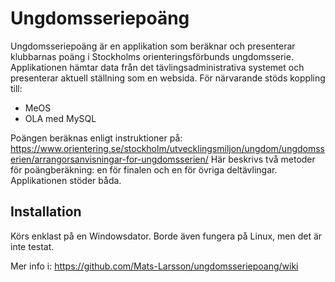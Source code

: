 # Ungdomsseriepoäng

Ungdomsseriepoäng är en applikation som beräknar och presenterar klubbarnas poäng i Stockholms
orienteringsförbunds ungdomsserie. Applikationen hämtar data från det tävlingsadministrativa
systemet och presenterar aktuell ställning som en websida. För närvarande stöds koppling
till:

* MeOS
* OLA med MySQL

Poängen beräknas enligt instruktioner på:
https://www.orientering.se/stockholm/utvecklingsmiljon/ungdom/ungdomsserien/arrangorsanvisningar-for-ungdomsserien/
Här beskrivs två metoder för poängberäkning: en för finalen och en för övriga deltävlingar. Applikationen stöder båda.

## Installation

Körs enklast på en Windowsdator. Borde även fungera på Linux, men det är inte testat.

Mer info i:
https://github.com/Mats-Larsson/ungdomsseriepoang/wiki
